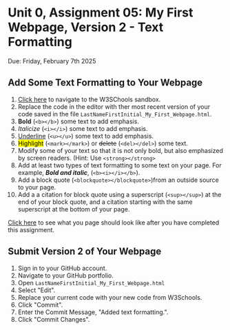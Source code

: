 # Unit 0, Assignment 05: My First Webpage, Version 2 - Text Formatting
Due: Friday, February 7th 2025

## Add Some Text Formatting to Your Webpage

1. [Click here](https://www.w3schools.com/html/tryit.asp?filename=tryhtml_intro) to navigate to the W3SChools sandbox.
2. Replace the code in the editor with ther most recent version of your code saved in the file `LastNameFirstInitial_My_First_Webpage.html`.
3. **Bold** (`<b></b>`) some text to add emphasis.
4. *Italicize* (`<i></i>`) some text to add emphasis.
5. <ins>Underline</ins> (`<u></u>`) some text to add emphasis.
6. <mark>Highlight</mark> (`<mark></mark>`) or <del>delete</del> (`<del></del>`) some text.
7. Modify some of your text so that it is not only bold, but also emphasized by screen readers. (Hint: Use `<strong></strong>`
8. Add at least two types of text formatting to some text on your page.  For example, ***Bold and italic***, (`<b><i></i></b>`).
9. Add a block quote (`<blockquote></blockquote>`)from an outside source to your page.
10. Add a a citation for block quote using a superscript (`<sup></sup>`) at the end of your block quote, and a citation starting with the same superscript at the bottom of your page.    

[Click here](https://mrjswotinsky.github.io/HTML_v2_sample.html) to see what you page should look like after you have completed this assignment.

## Submit Version 2 of Your Webpage

1. Sign in to your GitHub account.
2. Navigate to your GitHub portfolio.
3. Open `LastNameFirstInitial_My_First_Webpage.html`
4. Select "Edit".
5. Replace your current code with your new code from W3Schools.
6. Click "Commit".
7. Enter the Commit Message, "Added text formatting.".
8. Click "Commit Changes".
